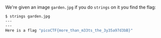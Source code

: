 We're given an image `garden.jpg` if you do `strings` on it you find the flag:

```bash
$ strings garden.jpg
---
---
Here is a flag "picoCTF{more_than_m33ts_the_3y35a97d3bB}"
```
